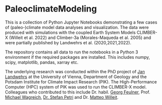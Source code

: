 # PaleoclimateModeling

This is a collection of Python Jupyter Notebooks demonstrating a few cases of (paleo-)climate model data analyses and visualization. 
The data were produced with simulations with the coupled Earth System Models CLIMBER-X (Willeit et al. 2022) and Climber-3a (Morales-Maqueda et al. 2005) and were partially published by Landwehrs et al. (2020,2021,2022).

The repository contains all data to run the notebooks in a Python 3 environment if the required packages are installed. This includes numpy, scipy, matplotlib, pandas, xarray etc.

The underlying research was conducted within the PhD project of [Jan Landwehrs](https://orcid.org/0000-0002-6142-2237) at the University of Vienna, Department of Geology and the Potsdam Institute for Climate Impact Research (PIK). The High-Performance Computer (HPC) system of PIK was used to run the CLIMBER-X model. Colleagues who contributed to this include Dr. habil. [Georg Feulner](https://www.pik-potsdam.de/members/feulner), Prof. [Michael Wagreich](https://geologie.univie.ac.at/wiss-mitarbeiter/michael-wagreich/), [Dr. Stefan Petri](https://www.pik-potsdam.de/members/petri) and Dr. [Matteo Willeit](https://www.pik-potsdam.de/members/willeit). 

